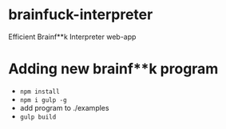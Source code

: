 # brainfuck-interpreter
Efficient Brainf**k Interpreter web-app

# Adding new brainf**k program
* `npm install`
* `npm i gulp -g`
* add program to ./examples
* `gulp build`
